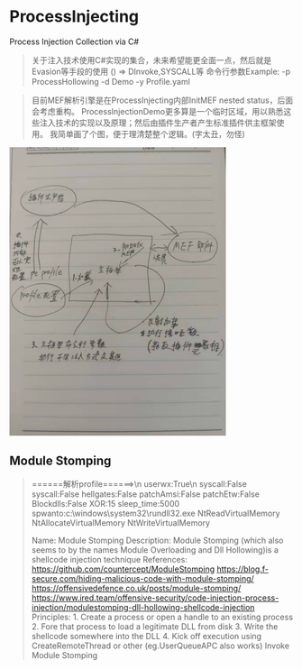 # ProcessInjecting
Process Injection Collection via C#

> 关于注入技术使用C#实现的集合，未来希望能更全面一点，然后就是Evasion等手段的使用 () => DInvoke,SYSCALL等
> 命令行参数Example: 
> -p ProcessHollowing -d Demo -y Profile.yaml

> 目前MEF解析引擎是在ProcessInjecting内部InitMEF nested status，后面会考虑重构。
> ProcessInjectionDemo更多算是一个临时区域，用以熟悉这些注入技术的实现以及原理；然后由插件生产者产生标准插件供主框架使用。
> 我简单画了个图，便于理清楚整个逻辑。(字太丑，勿怪)

<img src="./images/processinjecting.jpg" style="zoom:50%;" />


## Module Stomping
>  ======解析profile======>\n
> userwx:True\n
> syscall:False
> syscall:False
> hellgates:False
> patchAmsi:False
> patchEtw:False
> Blockdlls:False
> XOR:15
> sleep_time:5000
> spwanto:c:\\windows\\system32\\rundll32.exe
> NtReadVirtualMemory
> NtAllocateVirtualMemory
> NtWriteVirtualMemory
>
> Name:           Module Stomping
> Description:    Module Stomping (which also seems to by the names Module Overloading and Dll Hollowing)is a shellcode injection technique
> References:
>                 https://github.com/countercept/ModuleStomping
>                 https://blog.f-secure.com/hiding-malicious-code-with-module-stomping/
>                 https://offensivedefence.co.uk/posts/module-stomping/
>                 https://www.ired.team/offensive-security/code-injection-process-injection/modulestomping-dll-hollowing-shellcode-injection
> Principles:
>                 1. Create a process or open a handle to an existing process
>                 2. Fore that process to load a legitimate DLL from disk
>                 3. Write the shellcode somewhere into the DLL
>                 4. Kick off execution using CreateRemoteThread or other (eg.UserQueueAPC also works)
> Invoke Module Stomping
